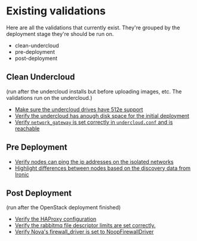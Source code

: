 Existing validations
====================

Here are all the validations that currently exist. They're grouped by
the deployment stage they're should be run on.

* clean-undercloud
* pre-deployment
* post-deployment


## Clean Undercloud ##

(run after the undercloud installs but before uploading images, etc.
The validations run on the undercloud.)

* [Make sure the undercloud drives have 512e support](512e.yaml)
* [Verify the undercloud has anough disk space for the initial deployment](undercloud-disk-space.yaml)
* [Verify `network_gateway` is set correctly in `undercloud.conf` and is reachable](check-network-gateway.yaml)

## Pre Deployment ##

* [Verify nodes can ping the ip addresses on the isolated networks](compute_node_connectivity.yaml)
* [Highlight differences between nodes based on the discovery data from Ironic](discovery_diff.yaml)


## Post Deployment ##

(run after the OpenStack deployment finished)

* [Verify the HAProxy configuration](haproxy.yaml)
* [Verify the rabbitmq file descriptor limits are set correctly.](rabbitmq-limits.yaml)
* [Verify Nova's firewall_driver is set to NoopFirewallDriver](no-op-firewall-nova-driver.yaml)
